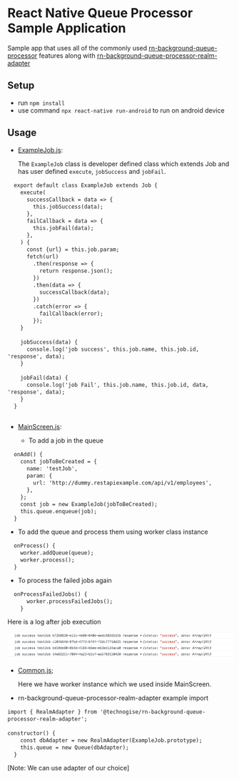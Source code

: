 # React Native Queue Processor Sample Application

Sample app that uses all of the commonly used [rn-background-queue-processor](https://github.com/technogise/rn-background-queue-processor) features along with [rn-background-queue-processor-realm-adapter](https://github.com/technogise/rn-background-queue-processor-realm-adapter)

## Setup

 - run `npm install`
 - use command `npx react-native run-android` to run on android device
 
## Usage

- [ExampleJob.js](app/service/ExampleJob.js):
      
  The `ExampleJob` class is developer defined class which extends Job and has user defined `execute`, `jobSuccess` and `jobFail`.
  
```
  export default class ExampleJob extends Job {
    execute(
      successCallback = data => {
        this.jobSuccess(data);
      },
      failCallback = data => {
        this.jobFail(data);
      },
    ) {
      const {url} = this.job.param;
      fetch(url)
        .then(response => {
          return response.json();
        })
        .then(data => {
          successCallback(data);
        })
        .catch(error => {
          failCallback(error);
        });
    }
  
    jobSuccess(data) {
      console.log('job success', this.job.name, this.job.id, 'response', data);
    }
  
    jobFail(data) {
      console.log('job Fail', this.job.name, this.job.id, data, 'response', data);
    }
  }
  
```
      
- [MainScreen.js](app/screens/MainScreen.js):

  - To add a job in the queue
    
```
  onAdd() {
    const jobToBeCreated = {
      name: 'testJob',
      param: {
        url: 'http://dummy.restapiexample.com/api/v1/employees',
      },
    };
    const job = new ExampleJob(jobToBeCreated);
    this.queue.enqueue(job);
  }
```
  - To add the queue and process them using worker class instance 
   
```
  onProcess() {
    worker.addQueue(queue);
    worker.process();
  }
```

  - To process the failed jobs again
   
```
  onProcessFailedJobs() {
      worker.processFailedJobs();
    }
```

Here is a log after job execution

![Screenshot](util/readmeImages/ConsoleOnSuccess.png)
  
- [Common.js](util/Common.js);

    Here we have worker instance which we used inside MainScreen.
  
- rn-background-queue-processor-realm-adapter example import
   
```
import { RealmAdapter } from '@technogise/rn-background-queue-processor-realm-adapter';

constructor() {
    const dbAdapter = new RealmAdapter(ExampleJob.prototype);
    this.queue = new Queue(dbAdapter);
  }
```
[Note: We can use adapter of our choice]
